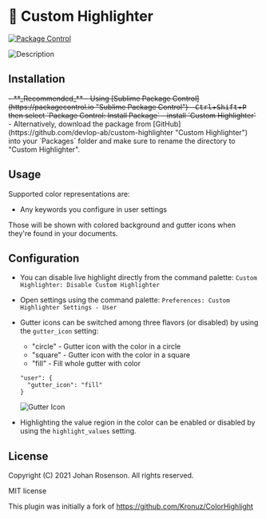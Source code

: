 # 🎨 Custom Highlighter

[![Package Control](https://img.shields.io/packagecontrol/dt/Custom%20Highlighter.svg)](https://packagecontrol.io/packages/Custom%20Highlighter)

![Description](screenshots/screenshot.gif?raw=true)

## Installation

<strike>
- **_Recommended_** - Using [Sublime Package Control](https://packagecontrol.io "Sublime Package Control")
    - <kbd>Ctrl</kbd>+<kbd>Shift</kbd>+<kbd>P</kbd> then select `Package Control: Install Package`
    - install `Custom Highlighter`
</strike>
- Alternatively, download the package from [GitHub](https://github.com/devlop-ab/custom-highlighter "Custom Highlighter") into your `Packages` folder and make sure to rename the directory to "Custom Highlighter".


## Usage

Supported color representations are:

- Any keywords you configure in user settings

Those will be shown with colored background and gutter icons when they're found in
your documents.


## Configuration

- You can disable live highlight directly from the command palette:
  `Custom Highlighter: Disable Custom Highlighter`

- Open settings using the command palette:
  `Preferences: Custom Highlighter Settings - User`

- Gutter icons can be switched among three flavors (or disabled) by using
  the `gutter_icon` setting:

  + "circle" - Gutter icon with the color in a circle
  + "square" - Gutter icon with the color in a square
  + "fill" - Fill whole gutter with color

  ```
  "user": {
    "gutter_icon": "fill"
  }
  ```

  ![Gutter Icon](screenshots/gutter_icon.png?raw=true)

- Highlighting the value region in the color can be enabled or disabled by
  using the `highlight_values` setting.


## License

Copyright (C) 2021 Johan Rosenson. All rights reserved.

MIT license

This plugin was initially a fork of
https://github.com/Kronuz/ColorHighlight

